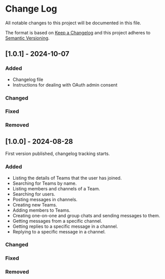 # Change Log
All notable changes to this project will be documented in this file.
 
The format is based on [Keep a Changelog](https://keepachangelog.com/)
and this project adheres to [Semantic Versioning](https://semver.org/).

## [1.0.1] - 2024-10-07

### Added

- Changelog file
- Instructions for dealing with OAuth admin consent

### Changed
 
### Fixed

### Removed

## [1.0.0] - 2024-08-28
 
First version published, changelog tracking starts.
 
### Added
- Listing the details of Teams that the user has joined.
- Searching for Teams by name.
- Listing members and channels of a Team.
- Searching for users.
- Posting messages in channels.
- Creating new Teams.
- Adding members to Teams.
- Creating one-on-one and group chats and sending messages to them.
- Getting messages from a specific channel.
- Getting replies to a specific message in a channel.
- Replying to a specific message in a channel.

### Changed
 
### Fixed

### Removed